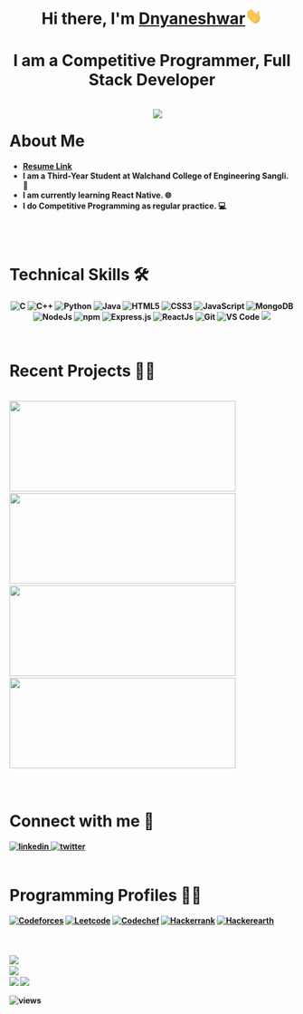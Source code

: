 <h1 align="center">Hi there, I'm <a target="_blank" href="https://dnyaneshwarware.live/">Dnyaneshwar</a><img src="https://github.com/ABSphreak/ABSphreak/blob/master/gifs/Hi.gif" width="30px"></h1></h1>
<h1 align="center">I am a Competitive Programmer, Full Stack Developer</h1>
<br>
<img align="right" src="https://media.giphy.com/media/dZX3AduGrY3uJ7qCsx/source.gif" width="250">
<h1>About Me</h1>

+ <a href="https://drive.google.com/file/d/1cZv8e1NCp0CktdbA-5syUYUHBn7fOx-5/view?usp=sharing"> <b>Resume Link </a>
+ I am a Third-Year Student at Walchand College of Engineering Sangli. 🏫
+ I am currently learning React Native. 🌐
+ I do Competitive Programming as regular practice. 💻


<br>
<br>
<h1>Technical Skills 🛠</h1>

<p align="center"> 
  
 <img alt="C" src="https://img.shields.io/badge/c-%2300599C.svg?style=for-the-badge&logo=c&logoColor=white"/>
 <img alt="C++" src="https://img.shields.io/badge/c++-%2300599C.svg?style=for-the-badge&logo=c%2B%2B&logoColor=white"/>
 <img alt="Python" src="https://img.shields.io/badge/python-%2314354C.svg?style=for-the-badge&logo=python&logoColor=white"/>
 <img alt="Java" src="https://img.shields.io/badge/java-%23ED8B00.svg?&style=for-the-badge&logo=java&logoColor=white" />
<img alt="HTML5" src="https://img.shields.io/badge/html5-%23E34F26.svg?&style=for-the-badge&logo=html5&logoColor=white" />
 <img alt="CSS3" src="https://img.shields.io/badge/css3-%231572B6.svg?&style=for-the-badge&logo=css3&logoColor=white" />
 <img alt="JavaScript" src="https://img.shields.io/badge/javascript-%23323330.svg?&style=for-the-badge&logo=javascript&logoColor=%23F7DF1E" />
 <img alt="MongoDB" src="https://img.shields.io/badge/MongoDB-lightgreen?style=for-the-badge&logo=mongodb&logoColor=4EA94B" />
 <img alt="NodeJs" src="https://img.shields.io/badge/Node.js-339933?style=for-the-badge&logo=nodedotjs&logoColor=white" />
  <img alt="npm" src="https://img.shields.io/badge/npm-CB3837?style=for-the-badge&logo=npm&logoColor=white" />
  <img alt="Express.js" src="https://img.shields.io/badge/Express.js-000000?style=for-the-badge&logo=express&logoColor=white" />
  <img alt="ReactJs" src="https://img.shields.io/badge/React-20232A?style=for-the-badge&logo=react&logoColor=61DAFB" />
  <img alt="Git" src="https://img.shields.io/badge/Git-F05032?style=for-the-badge&logo=git&logoColor=white" />
  <img alt="VS Code" src="https://img.shields.io/badge/Visual_Studio_Code-0078D4?style=for-the-badge&logo=visual%20studio%20code&logoColor=white" />
  <img src="https://img.shields.io/badge/webrtc-%23333333.svg?&style=for-the-badge&logo=webrtc&logoColor=white" />
</p>

<br>
  

<h1>Recent Projects 👨‍💻 </h1>
<br>
<div align="left">
<img src="https://github-readme-stats.vercel.app/api/pin/?username=Dnyaneshwar-dev&repo=everybyte-coderooms&show_icons=true&theme=jolly" style="width:400px; height:160px;"> 
<img src="https://github-readme-stats.vercel.app/api/pin/?username=Dnyaneshwar-dev&repo=makemyattendance-api&show_icons=true&theme=jolly" style="width:400px; height:160px;"> 
<img src="https://github-readme-stats.vercel.app/api/pin/?username=Dnyaneshwar-dev&repo=Smart-Receipt-Generator&show_icons=true&theme=jolly" style="width:400px; height:160px;">
<img src="https://github-readme-stats.vercel.app/api/pin/?username=Dnyaneshwar-dev&repo=DappWallet&show_icons=true&theme=jolly" style="width:400px; height:160px;">

</div>


<br>
<br>

<h1 align="left">Connect with me 💬</h1>
<div align="left">
 <a href="https://www.linkedin.com/in/dnyaneshwar2023" target="_blank">
<img src=https://img.shields.io/badge/linkedin-%231E77B5.svg?&style=for-the-badge&logo=linkedin&logoColor=white alt=linkedin style="margin-bottom: 5px;" />
</a>

<a href="https://www.instagram.com/dnyaneshwar9987/" target="_blank">
<img src="https://img.shields.io/badge/Instagram-E4405F?style=for-the-badge&logo=instagram&logoColor=white" alt=twitter style="margin-bottom: 5px;" />
</a>
<br>
<br>
<h1 align="left" >Programming Profiles 👨‍💻</h1>
  
<a href="https://codeforces.com/profile/CodingBeast23"><img src = "https://img.shields.io/badge/Codeforces-445f9d?style=for-the-badge&logo=Codeforces&logoColor=white" alt=Codeforces style="margin-bottom: 5px;"></a>
<a href="https://leetcode.com/dpw4112001/"><img src="https://img.shields.io/badge/-LeetCode-FFA116?style=for-the-badge&logo=LeetCode&logoColor=white" alt=Leetcode style="margin-bottom: 5px;"></a>
<a href="https://www.codechef.com/users/dpw4112001"><img src="https://img.shields.io/badge/Codechef-%23B92B27.svg?&style=for-the-badge&logo=Codechef&logoColor=white"  alt=Codechef style="margin-bottom: 5px;"></a>
 <a href="https://www.hackerrank.com/Dnyaneshwar_4"><img src="https://img.shields.io/badge/-Hackerrank-2EC866?style=for-the-badge&logo=HackerRank&logoColor=white"  alt=Hackerrank style="margin-bottom: 5px;"></a>
<a href="https://www.hackerearth.com/@dpw4112001"><img src="https://img.shields.io/badge/HackerEarth-%232C3454.svg?&style=for-the-badge&logo=HackerEarth&logoColor=Blue" alt=Hackerearth style="margin-bottom: 5px;"></a>
  
<br>
<br>


  
<img src="https://github-readme-streak-stats.herokuapp.com/?user=Dnyaneshwar-dev&amp&theme=jolly&title_color=blue" style="max-width:100%;">
<br>
  
<img src="https://github-readme-stats.vercel.app/api?username=Dnyaneshwar-dev&theme=jolly" style="max-width:100%;">
  <br>
<img src="https://github-readme-stats.vercel.app/api/top-langs/?username=Dnyaneshwar-dev&layout=compact&theme=jolly" style="max-width:100%;">

<img src="https://activity-graph.herokuapp.com/graph?username=Dnyaneshwar-dev&amp;bg_color=FFFFFF&amp;color=000000&amp;line=000000&amp;point=00FF00" style="max-width:100%;">

 <img alt="views" title="Github views" src="https://komarev.com/ghpvc/?username=Dnyaneshwar-dev&style=flat-square&color=d43182"/></a>
  <a href="https://github.com/Dnyaneshwar-dev">
</div>

